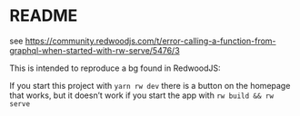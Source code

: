 # README


see
https://community.redwoodjs.com/t/error-calling-a-function-from-graphql-when-started-with-rw-serve/5476/3

This is intended to reproduce a bg found in RedwoodJS:

If you start this project with `yarn rw dev` there is a button on the homepage that works, but it doesn’t work if you start the app with `rw build && rw serve`
